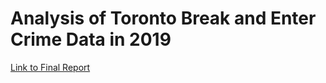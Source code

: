 # Analysis of Toronto Break and Enter Crime Data in 2019

[Link to Final Report](https://docs.google.com/viewer?url=https://raw.githubusercontent.com/ff98li/BE_toronto2019/master/group-203-1.pdf)
